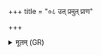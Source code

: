 +++
title = "०८ उत् प्रमुत् प्राण"

+++
<details><summary>मूलम् (GR)</summary>

उत् प्रमुत् प्राण  
बह्वीह सीदेदं पृण ।  
उतोदिव स्म सिञ्चतात्  
समुद्रस्येव मध्यतः ॥
</details>